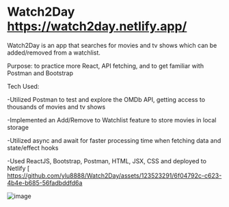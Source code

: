 # Watch2Day https://watch2day.netlify.app/

Watch2Day is an app that searches for movies and tv shows which can be added/removed from a watchlist.

Purpose: to practice more React, API fetching, and to get familiar with Postman and Bootstrap


Tech Used: 

-Utilized Postman to test and explore the OMDb API, getting access to thousands of movies and tv shows

-Implemented an Add/Remove to Watchlist feature to store movies in local storage

-Utilized async and await for faster processing time when fetching data and state/effect hooks

-Used ReactJS, Bootstrap, Postman, HTML, JSX, CSS and deployed to Netlify
[
https://github.com/ylu8888/Watch2Day/assets/123523291/6f04792c-c623-4b4e-b685-56fadbddfd6a

![image](https://github.com/ylu8888/Watch2Day/assets/123523291/91b48c38-294b-4ff2-b67a-72b265b0db44)
